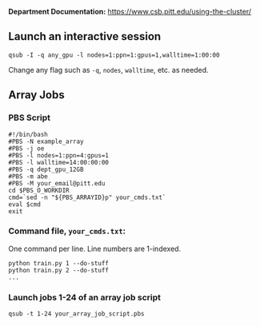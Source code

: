 **Department Documentation:** https://www.csb.pitt.edu/using-the-cluster/

## Launch an interactive session
`qsub -I -q any_gpu -l nodes=1:ppn=1:gpus=1,walltime=1:00:00`

Change any flag such as `-q`, `nodes`, `walltime`, etc. as needed.

## Array Jobs
### PBS Script
```
#!/bin/bash
#PBS -N example_array
#PBS -j oe
#PBS -l nodes=1:ppn=4:gpus=1
#PBS -l walltime=14:00:00:00
#PBS -q dept_gpu_12GB
#PBS -m abe
#PBS -M your_email@pitt.edu
cd $PBS_O_WORKDIR
cmd=`sed -n "${PBS_ARRAYID}p" your_cmds.txt`
eval $cmd
exit
```
### Command file, `your_cmds.txt`:
One command per line. Line numbers are 1-indexed.
```
python train.py 1 --do-stuff
python train.py 2 --do-stuff
...
```

### Launch jobs 1-24 of an array job script

`qsub -t 1-24 your_array_job_script.pbs`
